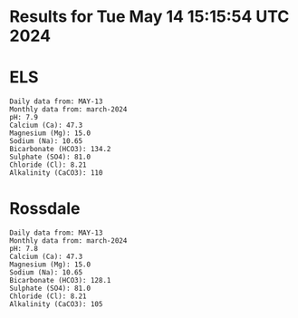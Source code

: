 # Results for Tue May 14 15:15:54 UTC 2024
# ELS
```
Daily data from: MAY-13
Monthly data from: march-2024
pH: 7.9
Calcium (Ca): 47.3
Magnesium (Mg): 15.0
Sodium (Na): 10.65
Bicarbonate (HCO3): 134.2
Sulphate (SO4): 81.0
Chloride (Cl): 8.21
Alkalinity (CaCO3): 110
```
# Rossdale
```
Daily data from: MAY-13
Monthly data from: march-2024
pH: 7.8
Calcium (Ca): 47.3
Magnesium (Mg): 15.0
Sodium (Na): 10.65
Bicarbonate (HCO3): 128.1
Sulphate (SO4): 81.0
Chloride (Cl): 8.21
Alkalinity (CaCO3): 105
```
